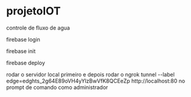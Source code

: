 # projetoIOT
controle de fluxo de agua


firebase login

firebase init

firebase deploy

rodar o servidor local primeiro e depois rodar o ngrok tunnel --label edge=edghts_2g64E89oVH4yYlzBwVfK8QCEeZp http://localhost:80 no prompt de comando como administrador 
